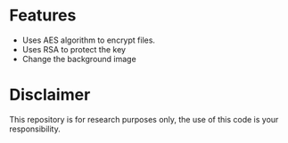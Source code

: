 # Features
 - Uses AES algorithm to encrypt files.
 - Uses RSA to protect the key
 - Change the background image


# Disclaimer
  This repository is for research purposes only, the use of this code is your responsibility.
